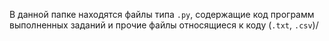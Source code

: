 В данной папке находятся файлы типа `.py`, содержащие код программ выполненных заданий и прочие файлы относящиеся к коду (`.txt`, `.csv`)/

